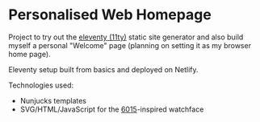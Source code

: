 # Personalised Web Homepage

Project to try out the [eleventy (11ty)](https://www.11ty.dev/) static site generator and also
build myself a personal "Welcome" page (planning on setting it as my browser home page).

Eleventy setup built from basics and deployed on Netlify.

Technologies used:
* Nunjucks templates
* SVG/HTML/JavaScript for the
  [6015](https://wornandwound.com/review/affordable-vintage-seiko-6105/)-inspired watchface